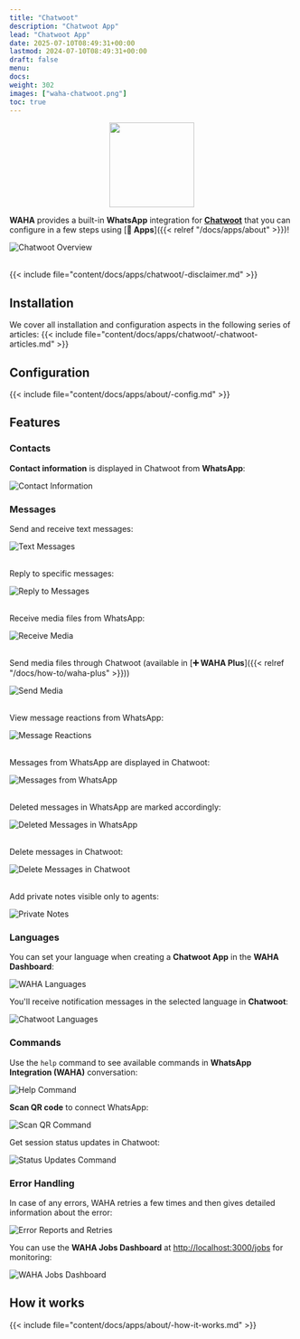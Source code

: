 ```yaml
---
title: "Chatwoot"
description: "Chatwoot App"
lead: "Chatwoot App"
date: 2025-07-10T08:49:31+00:00
lastmod: 2024-07-10T08:49:31+00:00
draft: false
menu:
docs:
weight: 302
images: ["waha-chatwoot.png"]
toc: true
---
```


<p align="center">
  <img src="/images/chatwoot/waha-chatwoot.png" style="width: 150px">
</p>

**WAHA** provides a built-in **WhatsApp** integration for
[**Chatwoot**](https://www.chatwoot.com/) that you can configure in a few steps using
[**🧩 Apps**]({{< relref "/docs/apps/about" >}})!

![Chatwoot Overview](screenshots/overview.png)
<br/><br/>

{{< include file="content/docs/apps/chatwoot/-disclaimer.md" >}}


## Installation
We cover all installation and configuration aspects in the following series of articles:
{{< include file="content/docs/apps/chatwoot/-chatwoot-articles.md" >}}

## Configuration

{{< include file="content/docs/apps/about/-config.md" >}}

## Features

### Contacts
**Contact information** is displayed in Chatwoot from **WhatsApp**:

![Contact Information](screenshots/contact-info.png)

### Messages

Send and receive text messages:

![Text Messages](screenshots/messages/text.png)
<br/><br/>

Reply to specific messages:

![Reply to Messages](screenshots/messages/reply.png)
<br/><br/>

Receive media files from WhatsApp:

![Receive Media](screenshots/messages/receive-media.png)
<br/><br/>

Send media files through Chatwoot (available in
[**➕ WAHA Plus**]({{< relref "/docs/how-to/waha-plus" >}}))

![Send Media](screenshots/messages/send-media.png)
<br/><br/>

View message reactions from WhatsApp:

![Message Reactions](screenshots/messages/reactions.png)
<br/><br/>

Messages from WhatsApp are displayed in Chatwoot:

![Messages from WhatsApp](screenshots/messages/message-from-whatsapp.png)
<br/><br/>

Deleted messages in WhatsApp are marked accordingly:

![Deleted Messages in WhatsApp](screenshots/messages/deleted-messages-on-whatsapp.png)
<br/><br/>

Delete messages in Chatwoot:

![Delete Messages in Chatwoot](screenshots/messages/delete-message-on-chatwoot.png)
<br/><br/>

Add private notes visible only to agents:

![Private Notes](screenshots/messages/private-note.png)

### Languages

You can set your language when creating a **Chatwoot App** in the **WAHA Dashboard**:

![WAHA Languages](screenshots/dashboard/cw-languages-waha.png)

You'll receive notification messages in the selected language in **Chatwoot**:

![Chatwoot Languages](screenshots/dashboard/cw-languages-chatwoot.png)

### Commands
Use the `help` command to see available commands in **WhatsApp Integration (WAHA)** conversation:

![Help Command](screenshots/commands/help.png)

**Scan QR code** to connect WhatsApp:

![Scan QR Command](screenshots/commands/scan-qr.png)

Get session status updates in Chatwoot:

![Status Updates Command](screenshots/commands/status-updates.png)


### Error Handling
In case of any errors, WAHA retries a few times and then gives detailed information about the error:

![Error Reports and Retries](screenshots/messages/error-reports-and-retries.png)

You can use the **WAHA Jobs Dashboard** at [http://localhost:3000/jobs](http://localhost:3000/jobs) for monitoring:

![WAHA Jobs Dashboard](screenshots/dashboard/waha-jobs-dashboard.png)

## How it works

{{< include file="content/docs/apps/about/-how-it-works.md" >}}

